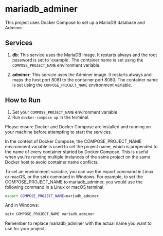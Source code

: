 # mariadb_adminer

This project uses Docker Compose to set up a MariaDB database and Adminer.

## Services

1. **db**: This service uses the MariaDB image. It restarts always and the root password is set to 'example'. The container name is set using the `COMPOSE_PROJECT_NAME` environment variable.

2. **adminer**: This service uses the Adminer image. It restarts always and maps the host port 8081 to the container port 8080. The container name is set using the `COMPOSE_PROJECT_NAME` environment variable.

## How to Run

1. Set your `COMPOSE_PROJECT_NAME` environment variable.
2. Run `docker-compose up` in the terminal.

Please ensure Docker and Docker Compose are installed and running on your machine before attempting to start the services.


In the context of Docker Compose, the COMPOSE_PROJECT_NAME environment variable is used to set the project name, which is prepended to the name of every container started by Docker Compose. This is useful when you're running multiple instances of the same project on the same Docker host to avoid container name conflicts.

To set an environment variable, you can use the export command in Linux or macOS, or the setx command in Windows. For example, to set the COMPOSE_PROJECT_NAME to mariadb_adminer, you would use the following command in a Linux or macOS terminal:
```bash
export COMPOSE_PROJECT_NAME=mariadb_adminer
```

And in Windows:
```bash
setx COMPOSE_PROJECT_NAME mariadb_adminer
```
Remember to replace mariadb_adminer with the actual name you want to use for your project.